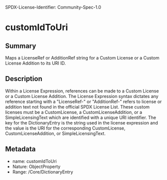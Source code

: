 SPDX-License-Identifier: Community-Spec-1.0

# customIdToUri

## Summary

Maps a LicenseRef or AdditionRef string for a Custom License or a Custom License Addition to its URI ID.

## Description

Within a License Expression, references can be made to a Custom License or a Custom License Addition.
The License Expression syntax dictates any reference starting with a "LicenseRef-" or "AdditionRef-" refers to license or addition text not found in the official SPDX License List.
These custom licenses must be a CustomLicense, a CustomLicenseAddition, or a SimpleLicensingText which are identified with a unique URI identifier.
The key for the DictionaryEntry is the string used in the license expression and the value is the URI for the corresponding CustomLicense, CustomLicenseAddition, or SimpleLicensingText.


## Metadata

- name: customIdToUri
- Nature: ObjectProperty
- Range: /Core/DictionaryEntry
